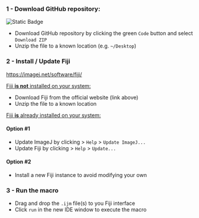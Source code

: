 ### 1 - Download GitHub repository: 
![Static Badge](https://img.shields.io/badge/%20Code%20-%20blue?color=rgb(30%2C%20135%2C%2060))
- Download GitHub repository by clicking the green `Code` button and select `Download ZIP`
- Unzip the file to a known location (e.g. `~/Desktop`)

### 2 - Install / Update Fiji
https://imagej.net/software/fiji/  

<u>Fiji **is not** installed on your system:</u>

- Download Fiji from the official website (link above)
- Unzip the file to a known location

<u>Fiji **is** already installed on your system:</u>

#### Option #1
- Update ImageJ by clicking > `Help` > `Update ImageJ...`
- Update Fiji by clicking > `Help` > `Update...`

#### Option #2
- Install a new Fiji instance to avoid modifying your own

### 3 - Run the macro
- Drag and drop the `.ijm` file(s) to you Fiji interface
- Click `run` in the new IDE window to execute the macro